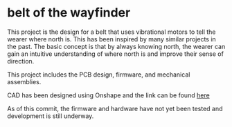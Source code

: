 # belt of the wayfinder
This project is the design for a belt that uses vibrational motors to tell the wearer where north is.  This has been inspired by many similar projects in the past.  The basic concept is that by always knowing north, the wearer can gain an intuitive understanding of where north is and improve their sense of direction.

This project includes the PCB design, firmware, and mechanical assemblies.

CAD has been designed using Onshape and the link can be found [here](https://cad.onshape.com/documents/3174cd1b7d359cff45b60529/w/59155bcb796c6976c8cc7d48/e/c52ae8d364edc915756cc2c3)

As of this commit, the firmware and hardware have not yet been tested and development is still underway.

